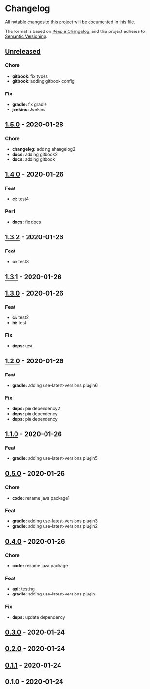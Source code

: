 # Changelog

All notable changes to this project will be documented in this file.

The format is based on [Keep a Changelog](https://keepachangelog.com/en/1.0.0/),
and this project adheres to [Semantic Versioning](https://semver.org/spec/v2.0.0.html).

<a name="unreleased"></a>
## [Unreleased]

### Chore
- **gitbook:** fix types
- **gitbook:** adding gitbook config

### Fix
- **gradle:** fix gradle
- **jenkins:** Jenkins


<a name="1.5.0"></a>
## [1.5.0] - 2020-01-28
### Chore
- **changelog:** adding ahangelog2
- **docs:** adding gitbook2
- **docs:** adding gitbook


<a name="1.4.0"></a>
## [1.4.0] - 2020-01-26
### Feat
- **ci:** test4

### Perf
- **docs:** fix docs


<a name="1.3.2"></a>
## [1.3.2] - 2020-01-26
### Feat
- **ci:** test3


<a name="1.3.1"></a>
## [1.3.1] - 2020-01-26

<a name="1.3.0"></a>
## [1.3.0] - 2020-01-26
### Feat
- **ci:** test2
- **hi:** test

### Fix
- **deps:** test


<a name="1.2.0"></a>
## [1.2.0] - 2020-01-26
### Feat
- **gradle:** adding use-latest-versions plugin6

### Fix
- **deps:** pin dependency2
- **deps:** pin dependency
- **deps:** pin dependency


<a name="1.1.0"></a>
## [1.1.0] - 2020-01-26
### Feat
- **gradle:** adding use-latest-versions plugin5


<a name="0.5.0"></a>
## [0.5.0] - 2020-01-26
### Chore
- **code:** rename java package1

### Feat
- **gradle:** adding use-latest-versions plugin3
- **gradle:** adding use-latest-versions plugin2


<a name="0.4.0"></a>
## [0.4.0] - 2020-01-26
### Chore
- **code:** rename java package

### Feat
- **api:** testing
- **gradle:** adding use-latest-versions plugin

### Fix
- **deps:** update dependency


<a name="0.3.0"></a>
## [0.3.0] - 2020-01-24

<a name="0.2.0"></a>
## [0.2.0] - 2020-01-24

<a name="0.1.1"></a>
## [0.1.1] - 2020-01-24

<a name="0.1.0"></a>
## 0.1.0 - 2020-01-24

[Unreleased]: https://github.com/xmlking/jvm-gitops/compare/1.5.0...HEAD
[1.5.0]: https://github.com/xmlking/jvm-gitops/compare/1.4.0...1.5.0
[1.4.0]: https://github.com/xmlking/jvm-gitops/compare/1.3.2...1.4.0
[1.3.2]: https://github.com/xmlking/jvm-gitops/compare/1.3.1...1.3.2
[1.3.1]: https://github.com/xmlking/jvm-gitops/compare/1.3.0...1.3.1
[1.3.0]: https://github.com/xmlking/jvm-gitops/compare/1.2.0...1.3.0
[1.2.0]: https://github.com/xmlking/jvm-gitops/compare/1.1.0...1.2.0
[1.1.0]: https://github.com/xmlking/jvm-gitops/compare/0.5.0...1.1.0
[0.5.0]: https://github.com/xmlking/jvm-gitops/compare/0.4.0...0.5.0
[0.4.0]: https://github.com/xmlking/jvm-gitops/compare/0.3.0...0.4.0
[0.3.0]: https://github.com/xmlking/jvm-gitops/compare/0.2.0...0.3.0
[0.2.0]: https://github.com/xmlking/jvm-gitops/compare/0.1.1...0.2.0
[0.1.1]: https://github.com/xmlking/jvm-gitops/compare/0.1.0...0.1.1
